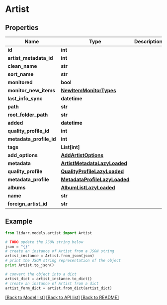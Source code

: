 # Artist


## Properties
Name | Type | Description | Notes
------------ | ------------- | ------------- | -------------
**id** | **int** |  | [optional] 
**artist_metadata_id** | **int** |  | [optional] 
**clean_name** | **str** |  | [optional] 
**sort_name** | **str** |  | [optional] 
**monitored** | **bool** |  | [optional] 
**monitor_new_items** | [**NewItemMonitorTypes**](NewItemMonitorTypes.md) |  | [optional] 
**last_info_sync** | **datetime** |  | [optional] 
**path** | **str** |  | [optional] 
**root_folder_path** | **str** |  | [optional] 
**added** | **datetime** |  | [optional] 
**quality_profile_id** | **int** |  | [optional] 
**metadata_profile_id** | **int** |  | [optional] 
**tags** | **List[int]** |  | [optional] 
**add_options** | [**AddArtistOptions**](AddArtistOptions.md) |  | [optional] 
**metadata** | [**ArtistMetadataLazyLoaded**](ArtistMetadataLazyLoaded.md) |  | [optional] 
**quality_profile** | [**QualityProfileLazyLoaded**](QualityProfileLazyLoaded.md) |  | [optional] 
**metadata_profile** | [**MetadataProfileLazyLoaded**](MetadataProfileLazyLoaded.md) |  | [optional] 
**albums** | [**AlbumListLazyLoaded**](AlbumListLazyLoaded.md) |  | [optional] 
**name** | **str** |  | [optional] 
**foreign_artist_id** | **str** |  | [optional] 

## Example

```python
from lidarr.models.artist import Artist

# TODO update the JSON string below
json = "{}"
# create an instance of Artist from a JSON string
artist_instance = Artist.from_json(json)
# print the JSON string representation of the object
print Artist.to_json()

# convert the object into a dict
artist_dict = artist_instance.to_dict()
# create an instance of Artist from a dict
artist_form_dict = artist.from_dict(artist_dict)
```
[[Back to Model list]](../README.md#documentation-for-models) [[Back to API list]](../README.md#documentation-for-api-endpoints) [[Back to README]](../README.md)


